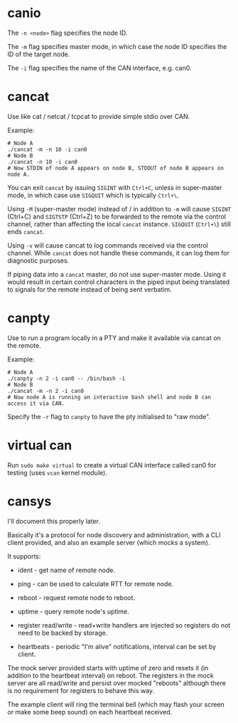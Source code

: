 canio
=====

The `-n <node>` flag specifies the node ID.

The `-m` flag specifies master mode, in which case the node ID specifies the ID of the target node.

The `-i` flag specifies the name of the CAN interface, e.g. can0.


cancat
======

Use like cat / netcat / tcpcat to provide simple stdio over CAN.

Example:

    # Node A
    ./cancat -m -n 10 -i can0
    # Node B
    ./cancat -n 10 -i can0
    # Now STDIN of node A appears on node B, STDOUT of node B appears on node A.

You can exit `cancat` by issuing `SIGINT` with `Ctrl+C`, unless in super-master mode, in which case use `SIGQUIT` which is typically `Ctrl+\`.

Using `-M` (super-master mode) instead of / in addition to `-m` will cause `SIGINT` (Ctrl+C) and `SIGTSTP` (Ctrl+Z) to be forwarded to the remote via the control channel, rather than affecting the local `cancat` instance.  `SIGQUIT` (`Ctrl+\`) still ends `cancat`.

Using `-v` will cause cancat to log commands received via the control channel.
While `cancat` does not handle these commands, it can log them for diagnostic purposes.

If piping data into a `cancat` master, do not use super-master mode.  Using it would result in certain control characters in the piped input being translated to signals for the remote instead of being sent verbatim.


canpty
======

Use to run a program locally in a PTY and make it available via cancat on the remote.

Example:

    # Node A
    ./canpty -n 2 -i can0 -- /bin/bash -i
    # Node B
    ./cancat -m -n 2 -i can0
    # Now node A is running an interactive bash shell and node B can access it via CAN.

Specify the `-r` flag to `canpty` to have the pty initialised to "raw mode".


virtual can
===========

Run `sudo make virtual` to create a virtual CAN interface called can0 for testing (uses `vcan` kernel module).


cansys
======

I'll document this properly later.

Basically it's a protocol for node discovery and administration, with a CLI client provided, and also an example server (which mocks a system).

It supports:

 * ident - get name of remote node.

 * ping - can be used to calculate RTT for remote node.

 * reboot - request remote node to reboot.

 * uptime - query remote node's uptime.

 * register read/write - read+write handlers are injected so registers do not need to be backed by storage.

 * heartbeats - periodic "I'm alive" notifications, interval can be set by client.

The mock server provided starts with uptime of zero and resets it (in addition to the heartbeat interval) on reboot.
The registers in the mock server are all read/write and persist over mocked "reboots" although there is no requirement for registers to behave this way.

The example client will ring the terminal bell (which may flash your screen or make some beep sound) on each heartbeat received.
